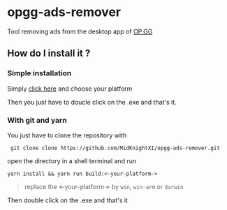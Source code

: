 # opgg-ads-remover
Tool removing ads from the desktop app of [OP.GG](https://op.gg/desktop/?utm_source=opgg&utm_medium=button&utm_campaign=global)

## How do I install it ?

### Simple installation

Simply [click here](https://github.com/MidKnightXI/opgg-ads-remover/releases) and choose your platform

Then you just have to doucle click on the .exe and that's it.

### With git and yarn
You just have to clone the repository with

``` git clone clone https://github.com/MidKnightXI/opgg-ads-remover.git```

open the directory in a shell terminal and run

```yarn install && yarn run build:<-your-platform->```

> replace the <-your-platform-> by `win`, `win-arm` or `darwin`

Then double click on the .exe and that's it
